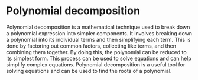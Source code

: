 # Polynomial decomposition

Polynomial decomposition is a mathematical technique used to break down a polynomial expression into simpler components. It involves breaking down a polynomial into its individual terms and then simplifying each term. This is done by factoring out common factors, collecting like terms, and then combining them together. By doing this, the polynomial can be reduced to its simplest form. This process can be used to solve equations and can help simplify complex equations. Polynomial decomposition is a useful tool for solving equations and can be used to find the roots of a polynomial.
